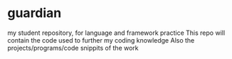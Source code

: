 # guardian
my student repository, for language and framework practice
This repo will contain the code used to further my coding knowledge
Also the projects/programs/code snippits of the work
